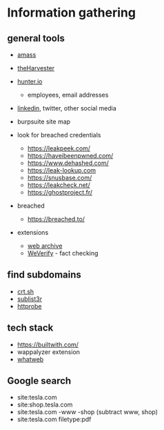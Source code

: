 # Information gathering

## general tools

- [amass](https://github.com/OWASP/Amass)
- [theHarvester](https://github.com/laramies/theHarvester)

- [hunter.io](https://hunter.io/)
  - employees, email addresses
- [linkedin](https://www.linkedin.com/), twitter, other social media

- burpsuite site map

- look for breached credentials

  - https://leakpeek.com/
  - https://haveibeenpwned.com/
  - https://www.dehashed.com/
  - https://leak-lookup.com
  - https://snusbase.com/
  - https://leakcheck.net/
  - https://ghostproject.fr/

- breached

  - https://breached.to/

- extensions
  - [web archive](https://chrome.google.com/webstore/detail/wayback-machine/fpnmgdkabkmnadcjpehmlllkndpkmiak)
  - [WeVerify](https://chrome.google.com/webstore/detail/fake-news-debunker-by-inv/mhccpoafgdgbhnjfhkcmgknndkeenfhe) - fact checking

## find subdomains

- [crt.sh](https://crt.sh)
- [sublist3r](https://github.com/aboul3la/Sublist3r)
- [httprobe](https://github.com/tomnomnom/httprobe)

## tech stack

- https://builtwith.com/
- wappalyzer extension
- [whatweb](https://github.com/urbanadventurer/WhatWeb)

## Google search

- site:tesla.com
- site:shop.tesla.com
- site:tesla.com -www -shop (subtract www, shop)
- site:tesla.com filetype:pdf

